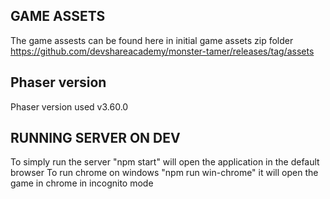 ## GAME ASSETS
The game assests can be found here in initial game assets zip folder
https://github.com/devshareacademy/monster-tamer/releases/tag/assets

## Phaser  version
Phaser version used v3.60.0

## RUNNING SERVER ON DEV
To simply run the server "npm start" will open the application in the default browser
To run chrome on windows "npm run win-chrome" it will open the game in chrome in incognito mode